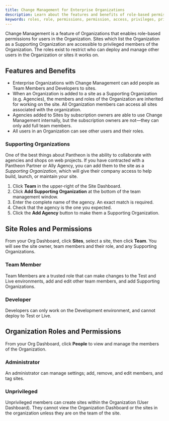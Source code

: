 ```yaml
---
title: Change Management for Enterprise Organizations
description: Learn about the features and benefits of role-based permissions for Pantheon Enterprise Organizations.
keywords: roles, role, permissions, permission, access, privileges, privilege, team members, developer, organization, enterprise, manage organization, change management, enterprise, one
---
```

Change Management is a feature of Organizations that enables role-based permissions for users in the Organization. Sites which list the Organization as a Supporting Organization are accessible to privileged members of the Organization. The roles exist to restrict who can deploy and manage other users in the Organization or sites it works on.

## Features and Benefits
* Enterprise Organizations with Change Management can add people as Team Members and Developers to sites.
* When an Organization is added to a site as a Supporting Organization (e.g. Agencies), the members and roles of the Organization are inherited for working on the site. All Organization members can access all sites associated with the organization.
* Agencies added to Sites by subscription owners are able to use Change Management internally, but the subscription owners are not—they can only add full team members.
* All users in an Organization can see other users and their roles.

### Supporting Organizations
One of the best things about Pantheon is the ability to collaborate with agencies and shops on web projects. If you have contracted with a Pantheon Partner or Ally Agency, you can add them to the site as a _Supporting Organization_, which will give their company access to help build, launch, or maintain your site.  

1. Click **Team** in the upper-right of the Site Dashboard.
2. Click **Add Supporting Organization** at the bottom of the team management window.
3. Enter the complete name of the agency. An exact match is required.
4. Check that the agency is the one you expected.
5. Click the **Add Agency** button to make them a Supporting Organization.

## Site Roles and Permissions
From your Org Dashboard, click **Sites**, select a site, then click **Team**. You will see the site owner, team members and their role, and any Supporting Organizations. 

### Team Member
Team Members are a trusted role that can make changes to the Test and Live environments, add and edit other team members, and add Supporting Organizations.

### Developer
Developers can only work on the Development environment, and cannot deploy to Test or Live.

## Organization Roles and Permissions
From your Org Dashboard, click **People** to view and manage the members of the Organization.

### Administrator
An administrator can manage settings; add, remove, and edit members, and tag sites. 

### Unprivileged
Unprivileged members can create sites within the Organization (User Dashboard). They cannot view the Organization Dashboard or the sites in the organization unless they are on the team of the site.

